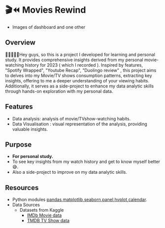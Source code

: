 # 🎬⏪ Movies Rewind

- Images of dashboard and one other

## Overview

👋🏾🙋🏾‍♂️Hey guys, so this is a project I developed for learning and personal study. It provides comprehensive insights derived from my personal movie-watching history for 2023 ( which I recorded ). Inspired by features, "Spotify Wrapped", "Youtube Recap", "Duolingo review" , this project aims to delves into my Movie/TV shows consumption patterns, extracting key insights, offering to me a deeper understanding of your viewing habits. Additionally, it serves as a side-project to enhance my data analytic skills through hands-on exploration with my personal data.

## Features

- Data analysis: analysis of movie/TVshow-watching habits.
- Data Visualisation : visual representation of the analysis, providing valuable insights.

## Purpose

- <b>For personal study.</b>
- To see key insights from my watch history and get to know myself better😅.
- Also a side-project to improve on my data analytic skills.

## Resources

- Python modules [pandas](www.google.com),[matplotlib](www.google.com),[seaborn](www.google.com),[panel](www.google.com),[hvplot](www.google.com),[calendar](www.google.com).
- Data Sources
  - Datasets from Kaggle
    - [IMDb Movie data](https://www.kaggle.com/datasets/elvinrustam/imdb-movies-dataset?rvi=1)
    - [TMDB TV Show data](https://www.kaggle.com/datasets/asaniczka/full-tmdb-tv-shows-dataset-2023-150k-shows)
